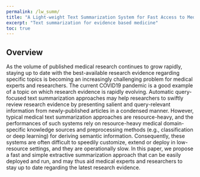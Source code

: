 ```yaml
---
permalink: /lw_summ/
title: "A Light-weight Text Summarization System for Fast Access to Medical Evidence"
excerpt: "Text summarization for evidence based medicine"
toc: true
---
```


## Overview
As the volume of published medical research continues to grow rapidly, staying up to date with the best-available research evidence regarding specific topics is becoming an increasingly challenging problem for medical experts and researchers. The current COVID19 pandemic is a good example of a topic on which research evidence is rapidly evolving. Automatic query-focused text summarization approaches may help researchers to swiftly review research evidence by presenting salient and query-relevant information from newly-published articles in a condensed manner. However, typical medical text summarization approaches are resource-heavy, and the performances of such systems rely on resource-heavy medical domain-specific knowledge sources and preprocessing methods (e.g., classification or deep learning) for deriving semantic information. Consequently, these systems are often difficult to speedily customize, extend or deploy in low-resource settings, and they are operationally slow. In this paper, we propose a fast and simple extractive summarization approach that can be easily deployed and run, and may thus aid medical experts and researchers to stay up to date regarding the latest research evidence. 

